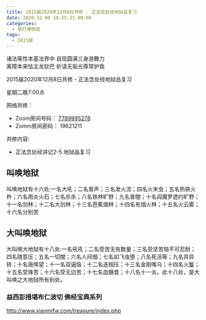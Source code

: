 ```yaml
---
title: 2015届2020年12月8日共修 - 正法念处经地狱品复习
date: 2020-12-08 18:55:21-08:00
categories:
  - 慧灯禅修班
tags:
  - 2015届
---
```

诸法等性本基法界中 自现圆满三身游舞力  
离障本来怙主龙钦巴 祈请无垢光尊常护我  

2015届2020年12月8日共修 - 正法念处经地狱品复习

星期二晚7:00点

网络共修：
- Zoom房间号码： [7789995278](https://us02web.zoom.us/j/7789995278?pwd=VjZmbWJFY2k2K0E5RVB2cTNIQmhqUT09)
- Zomm房间密码： 19621211

共修内容: 

* 正法念处经讲记2-5 地狱品复习

## 叫唤地狱

叫唤地狱有十六处:一名大吼；二名普声；三名发火流；四名火末虫；五名热铁火杵；六名雨炎火石；七名杀杀；八名铁林旷野；九名普闇；十名阎魔罗遮约旷野；十一名剑林；十二名大剑林；十三名芭蕉烟林；十四名有烟火林；十五名火云雾；十六名分别苦

## 大叫唤地狱

大叫唤大地狱有十八处:一名吼吼；二名受苦无有数量；三名受坚苦恼不可忍耐；四名随意压；五名一切闇；六名人间烟；七名如飞虫堕；八名死活等；九名异异转；十名唐悕望；十一名双逼恼；十二名迭相压；十三名金刚嘴乌；十四名火鬘；十五名受锋苦；十六名受无边苦；十七名血髓食；十八名十一炎。此十八处，是大叫唤之大地狱所有别处。


### 益西彭措堪布仁波切 佛经宝典系列
<http://www.xianmifw.com/treasure/index.php>

